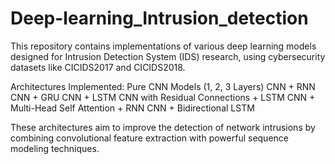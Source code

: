 # Deep-learning_Intrusion_detection

This repository contains implementations of various deep learning models designed for Intrusion Detection System (IDS) research, using cybersecurity datasets like CICIDS2017 and CICIDS2018.

Architectures Implemented:
Pure CNN Models (1, 2, 3 Layers)
CNN + RNN
CNN + GRU
CNN + LSTM
CNN with Residual Connections + LSTM
CNN + Multi-Head Self Attention + RNN
CNN + Bidirectional LSTM

These architectures aim to improve the detection of network intrusions by combining convolutional feature extraction with powerful sequence modeling techniques.
